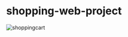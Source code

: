# shopping-web-project
![shoppingcart](https://github.com/SemihParlak/shopping-web-project/assets/124163896/3a8b1902-2cc0-4377-834e-9ecac2085367)
